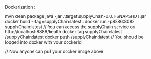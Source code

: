 Dockerization :

mvn clean package 
java -jar .\target\supplyChain-0.0.1-SNAPSHOT.jar
docker build --tag=supplyChain:latest .
docker run -p8886:8083 supplyChain:latest 	// You can access the supplyChain service on http://localhost:8888/health
docker tag supplyChain:latest <yourDockerId>/supplyChain:latest
docker push <yourDockerId>/supplyChain:latest	// You should be logged into docker with your dockerId <yourDockerId>

// Now anyone can pull your docker image above